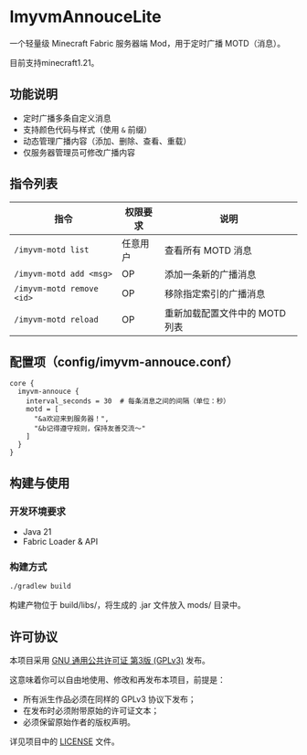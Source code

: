 # ImyvmAnnouceLite

一个轻量级 Minecraft Fabric 服务器端 Mod，用于定时广播 MOTD（消息）。

目前支持minecraft1.21。

## 功能说明

- 定时广播多条自定义消息
- 支持颜色代码与样式（使用 `&` 前缀）
- 动态管理广播内容（添加、删除、查看、重载）
- 仅服务器管理员可修改广播内容

## 指令列表

| 指令                      | 权限要求 | 说明                           |
|---------------------------|-----------|--------------------------------|
| `/imyvm-motd list`        | 任意用户  | 查看所有 MOTD 消息              |
| `/imyvm-motd add <msg>`   | OP        | 添加一条新的广播消息           |
| `/imyvm-motd remove <id>` | OP        | 移除指定索引的广播消息         |
| `/imyvm-motd reload`      | OP        | 重新加载配置文件中的 MOTD 列表 |

## 配置项（config/imyvm-annouce.conf）

```hocon
core {
  imyvm-annouce {
    interval_seconds = 30  # 每条消息之间的间隔（单位：秒）
    motd = [
      "&a欢迎来到服务器！",
      "&b记得遵守规则，保持友善交流～"
    ]
  }
}
```
## 构建与使用
### 开发环境要求
- Java 21
- Fabric Loader & API

### 构建方式
```bash
./gradlew build
```
构建产物位于 build/libs/，将生成的 .jar 文件放入 mods/ 目录中。

## 许可协议

本项目采用 [GNU 通用公共许可证 第3版 (GPLv3)](https://www.gnu.org/licenses/gpl-3.0.html) 发布。

这意味着你可以自由地使用、修改和再发布本项目，前提是：
- 所有派生作品必须在同样的 GPLv3 协议下发布；
- 在发布时必须附带原始的许可证文本；
- 必须保留原始作者的版权声明。

详见项目中的 [LICENSE](./LICENSE) 文件。
